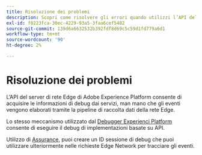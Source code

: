 ```yaml
---
title: Risoluzione dei problemi
description: Scopri come risolvere gli errori quando utilizzi l’API del server di rete Edge.
exl-id: f0223fca-30ec-4229-93a5-3faa6cef5482
source-git-commit: 139d6a6632532b392fdf8d69c5c59d1fd779a6d1
workflow-type: tm+mt
source-wordcount: '90'
ht-degree: 2%

---
```


# Risoluzione dei problemi

L’API del server di rete Edge di Adobe Experience Platform consente di acquisire le informazioni di debug dai servizi, man mano che gli eventi vengono elaborati tramite la pipeline di raccolta dati della rete Edge.

Lo stesso meccanismo utilizzato dal [Debugger Experienci Platform](https://experienceleague.adobe.com/docs/debugger-learn/tutorials/experience-platform-debugger/introduction-to-the-experience-platform-debugger.html?lang=en) consente di eseguire il debug di implementazioni basate su API.

Utilizzo di [Assurance](../assurance/home.md), puoi creare un ID sessione di debug che puoi utilizzare ulteriormente nelle richieste Edge Network per tracciare gli eventi.
